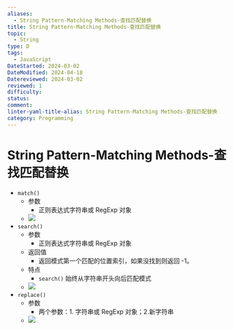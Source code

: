 ```yaml
---
aliases:
  - String Pattern-Matching Methods-查找匹配替换
title: String Pattern-Matching Methods-查找匹配替换
topic:
  - String
type: D
tags:
  - JavaScript
DateStarted: 2024-03-02
DateModified: 2024-04-18
Datereviewed: 2024-03-02
reviewed: 1
difficulty: 
status: 
comment: 
linter-yaml-title-alias: String Pattern-Matching Methods-查找匹配替换
category: Programming
---
```


# String Pattern-Matching Methods-查找匹配替换

- `match()`
  - 参数
    - 正则表达式字符串或 RegExp 对象
  - ![](https://cdn.jsdelivr.net/gh/jenniferwonder/bimg/programming/Paste-image-1690963574528image.png)
- `search()`
  - 参数
    - 正则表达式字符串或 RegExp 对象
  - 返回值
    - 返回模式第一个匹配的位置索引，如果没找到则返回 -1。
  - 特点
    - `search()` 始终从字符串开头向后匹配模式
  - ![](https://cdn.jsdelivr.net/gh/jenniferwonder/bimg/programming/Paste-image-1690963484325image.png)
- `replace()`
  - 参数
    - 两个参数：1. 字符串或 RegExp 对象；2.新字符串
  - ![](https://cdn.jsdelivr.net/gh/jenniferwonder/bimg/programming/C05BasicReferenceTypes-30-x68-y348.png)
